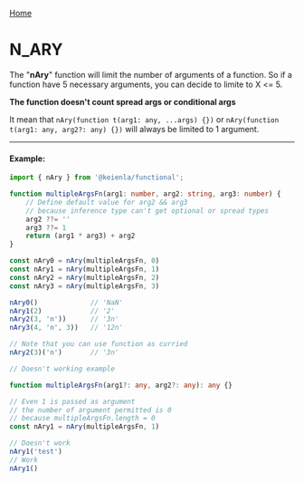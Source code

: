 [Home](./../../README.md)

# N_ARY

The "**nAry**" function will limit the number of arguments of a function. So if a function have 5 necessary arguments, you can decide to limite to X <= 5.

**The function doesn't count spread args or conditional args**

It mean that ```nAry(function t(arg1: any, ...args) {})``` or ```nAry(function t(arg1: any, arg2?: any) {})``` will always be limited to 1 argument.

--------------
#### Example:
``` typescript
import { nAry } from '@keienla/functional';

function multipleArgsFn(arg1: number, arg2: string, arg3: number) {
    // Define default value for arg2 && arg3
    // because inference type can't get optional or spread types
    arg2 ??= ''
    arg3 ??= 1
    return (arg1 * arg3) + arg2
}

const nAry0 = nAry(multipleArgsFn, 0)
const nAry1 = nAry(multipleArgsFn, 1)
const nAry2 = nAry(multipleArgsFn, 2)
const nAry3 = nAry(multipleArgsFn, 3)

nAry0()             // 'NaN'
nAry1(2)            // '2'
nAry2(3, 'n'))      // '3n'
nAry3(4, 'n', 3))   // '12n'

// Note that you can use function as curried
nAry2(3)('n')       // '3n'
```

``` typescript
// Doesn't working example

function multipleArgsFn(arg1?: any, arg2?: any): any {}

// Even 1 is passed as argument
// the number of argument permitted is 0
// because multipleArgsFn.length = 0
const nAry1 = nAry(multipleArgsFn, 1)

// Doesn't work
nAry1('test')
// Work
nAry1()
```